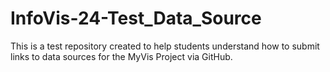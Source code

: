 # InfoVis-24-Test_Data_Source
This is a test repository created to help students understand how to submit links to data sources for the MyVis Project via GitHub.
